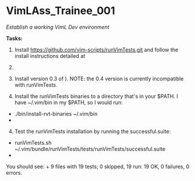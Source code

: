 # VimLAss_Trainee_001

_Establish a working VimL Dev environment_

**Tasks:**

1. Install https://github.com/vim-scripts/runVimTests.git and follow the
   install instructions detailed at
   [](http://www.vim.org/scripts/script.php?script_id=2565)

2.
2. Install version 0.3 of
   [](http://www.vim.org/scripts/script.php?script_id=2213)). NOTE: the 0.4
   version is currently incompatible with runVimTests.

3. Install the runVimTests binaries to a directory that's in your $PATH. I have ~/.vim/bin in my $PATH, so I would run:
+
  ./bin/install-rvt-binaries ~/.vim/bin
+
4. Test the runVimTests installation by running the successful.suite:
+
  runVimTests.sh ~/.vim/bundle/runVimTests/tests/runVimTests/successful.suite
+
You should see:
+
  9 files with 19 tests; 0 skipped, 19 run: 19 OK, 0 failures, 0 errors.

